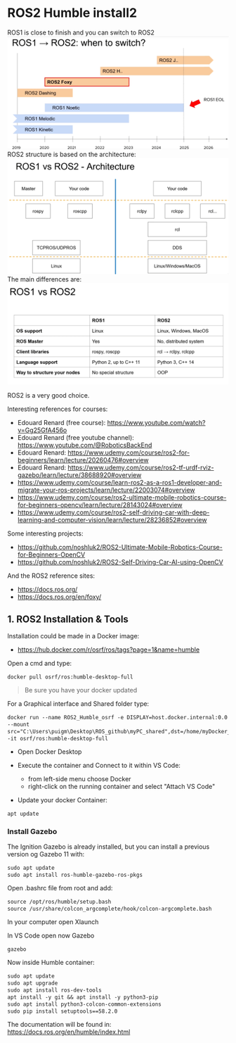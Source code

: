 # **ROS2 Humble install2**


ROS1 is close to finish and you can switch to ROS2
![](./Images/01_ROS2_install/1_ROS2_time.png)
ROS2 structure is based on the architecture:
![](./Images/01_ROS2_install/2_ROS1_ROS2.png)
The main differences are:
![](./Images/01_ROS2_install/3_ROS2_dif.png)

ROS2 is a very good choice.

Interesting references for courses:
- Edouard Renard (free course): https://www.youtube.com/watch?v=Gg25GfA456o
- Edouard Renard (free youtube channel): https://www.youtube.com/@RoboticsBackEnd
- Edouard Renard: https://www.udemy.com/course/ros2-for-beginners/learn/lecture/20260476#overview
- Edouard Renard: https://www.udemy.com/course/ros2-tf-urdf-rviz-gazebo/learn/lecture/38688920#overview
- https://www.udemy.com/course/learn-ros2-as-a-ros1-developer-and-migrate-your-ros-projects/learn/lecture/22003074#overview
- https://www.udemy.com/course/ros2-ultimate-mobile-robotics-course-for-beginners-opencv/learn/lecture/28143024#overview
- https://www.udemy.com/course/ros2-self-driving-car-with-deep-learning-and-computer-vision/learn/lecture/28236852#overview

Some interesting projects:
- https://github.com/noshluk2/ROS2-Ultimate-Mobile-Robotics-Course-for-Beginners-OpenCV
- https://github.com/noshluk2/ROS2-Self-Driving-Car-AI-using-OpenCV

And the ROS2 reference sites:
- https://docs.ros.org/
- https://docs.ros.org/en/foxy/

## 1. **ROS2 Installation & Tools**
Installation could be made in a Docker image:
- https://hub.docker.com/r/osrf/ros/tags?page=1&name=humble

Open a cmd and type:
```shell
docker pull osrf/ros:humble-desktop-full
```
> Be sure you have your docker updated

For a Graphical interface and Shared folder type:
```shell
docker run --name ROS2_Humble_osrf -e DISPLAY=host.docker.internal:0.0 --mount src="C:\Users\puigm\Desktop\ROS_github\myPC_shared",dst=/home/myDocker_shared,type=bind -it osrf/ros:humble-desktop-full
```
- Open Docker Desktop

- Execute the container and Connect to it within VS Code:
    - from left-side menu choose Docker
    - right-click on the running container and select "Attach VS Code"
- Update your docker Container:
```shell
apt update
```

### **Install Gazebo**

The Ignition Gazebo is already installed, but you can install a previous version og Gazebo 11 with:
```shell
sudo apt update
sudo apt install ros-humble-gazebo-ros-pkgs
```
Open .bashrc file from root and add:
```shell
source /opt/ros/humble/setup.bash
source /usr/share/colcon_argcomplete/hook/colcon-argcomplete.bash
```
In your computer open Xlaunch

In VS Code open now Gazebo
```shell
gazebo
```

Now inside Humble container:
```shell
sudo apt update
sudo apt upgrade
sudo apt install ros-dev-tools
apt install -y git && apt install -y python3-pip
sudo apt install python3-colcon-common-extensions
sudo pip install setuptools==58.2.0
```

The documentation will be found in: https://docs.ros.org/en/humble/index.html

